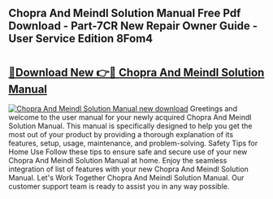 ## Chopra And Meindl Solution Manual Free Pdf Download - Part-7CR New Repair Owner Guide - User Service Edition 8Fom4

# <h2><a href="http://bc52593.oget.top/?id=Chopra+And+Meindl+Solution+Manual">🔗Download New 👉🔴 Chopra And Meindl Solution Manual</a></h2>

[![Chopra And Meindl Solution Manual new download](https://i.imgur.com/5g1atiW.png)](http://bc52593.oget.top/?id=Chopra+And+Meindl+Solution+Manual)
Greetings and welcome to the user manual for your newly acquired Chopra And Meindl Solution Manual. This manual is specifically designed to help you get the most out of your product by providing a thorough explanation of its features, setup, usage, maintenance, and problem-solving. Safety Tips for Home Use Follow these tips to ensure safe and secure use of your new Chopra And Meindl Solution Manual at home. Enjoy the seamless integration of list of features with your new Chopra And Meindl Solution Manual. Let's Work Together Chopra And Meindl Solution Manual. Our customer support team is ready to assist you in any way possible.
